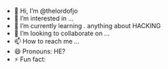 - 👋 Hi, I’m @thelordofjo
- 👀 I’m interested in ...
- 🌱 I’m currently learning . anything about HACKING
- 💞️ I’m looking to collaborate on ...
- 📫 How to reach me ...
- 😄 Pronouns: HE?
- ⚡ Fun fact: 

<!---
thelordofjo/thelordofjo is a ✨ special ✨ repository because its `README.md` (this file) appears on your GitHub profile.
You can click the Preview link to take a look at your changes.
--->
